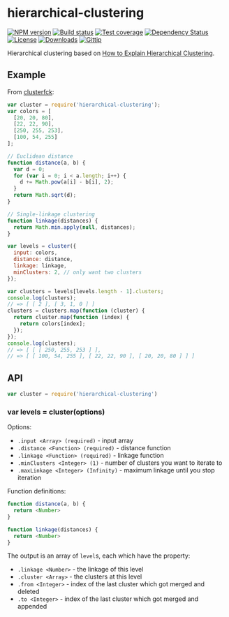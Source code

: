 
# hierarchical-clustering

[![NPM version][npm-image]][npm-url]
[![Build status][travis-image]][travis-url]
[![Test coverage][coveralls-image]][coveralls-url]
[![Dependency Status][david-image]][david-url]
[![License][license-image]][license-url]
[![Downloads][downloads-image]][downloads-url]
[![Gittip][gittip-image]][gittip-url]

Hierarchical clustering based on [How to Explain Hierarchical Clustering](http://www.analytictech.com/networks/hiclus.htm).

## Example

From [clusterfck](https://github.com/harthur/clusterfck#hierarchical):

```js
var cluster = require('hierarchical-clustering');
var colors = [
  [20, 20, 80],
  [22, 22, 90],
  [250, 255, 253],
  [100, 54, 255]
];

// Euclidean distance
function distance(a, b) {
  var d = 0;
  for (var i = 0; i < a.length; i++) {
    d += Math.pow(a[i] - b[i], 2);
  }
  return Math.sqrt(d);
}

// Single-linkage clustering
function linkage(distances) {
  return Math.min.apply(null, distances);
}

var levels = cluster({
  input: colors,
  distance: distance,
  linkage: linkage,
  minClusters: 2, // only want two clusters
});

var clusters = levels[levels.length - 1].clusters;
console.log(clusters);
// => [ [ 2 ], [ 3, 1, 0 ] ]
clusters = clusters.map(function (cluster) {
  return cluster.map(function (index) {
    return colors[index];
  });
});
console.log(clusters);
// => [ [ [ 250, 255, 253 ] ],
// => [ [ 100, 54, 255 ], [ 22, 22, 90 ], [ 20, 20, 80 ] ] ]
```

## API

```js
var cluster = require('hierarchical-clustering')
```

### var levels = cluster(options)

Options:

- `.input <Array> (required)` - input array
- `.distance <Function> (required)` - distance function
- `.linkage <Function> (required)` - linkage function
- `.minClusters <Integer> (1)` - number of clusters you want to iterate to
- `.maxLinkage <Integer> (Infinity)` - maximum linkage until you stop iteration

Function definitions:

```js
function distance(a, b) {
  return <Number>
}

function linkage(distances) {
  return <Number>
}
```

The output is an array of `level`s, each which have the property:

- `.linkage <Number>` - the linkage of this level
- `.cluster <Array>` - the clusters at this level
- `.from <Integer>` - index of the last cluster which got merged and deleted
- `.to <Integer>` - index of the last cluster which got merged and appended

[gitter-image]: https://badges.gitter.im/math-utils/hierarchical-clustering.png
[gitter-url]: https://gitter.im/math-utils/hierarchical-clustering
[npm-image]: https://img.shields.io/npm/v/hierarchical-clustering.svg?style=flat-square
[npm-url]: https://npmjs.org/package/hierarchical-clustering
[github-tag]: http://img.shields.io/github/tag/math-utils/hierarchical-clustering.svg?style=flat-square
[github-url]: https://github.com/math-utils/hierarchical-clustering/tags
[travis-image]: https://img.shields.io/travis/math-utils/hierarchical-clustering.svg?style=flat-square
[travis-url]: https://travis-ci.org/math-utils/hierarchical-clustering
[coveralls-image]: https://img.shields.io/coveralls/math-utils/hierarchical-clustering.svg?style=flat-square
[coveralls-url]: https://coveralls.io/r/math-utils/hierarchical-clustering
[david-image]: http://img.shields.io/david/math-utils/hierarchical-clustering.svg?style=flat-square
[david-url]: https://david-dm.org/math-utils/hierarchical-clustering
[license-image]: http://img.shields.io/npm/l/hierarchical-clustering.svg?style=flat-square
[license-url]: LICENSE
[downloads-image]: http://img.shields.io/npm/dm/hierarchical-clustering.svg?style=flat-square
[downloads-url]: https://npmjs.org/package/hierarchical-clustering
[gittip-image]: https://img.shields.io/gratipay/jonathanong.svg?style=flat-square
[gittip-url]: https://gratipay.com/jonathanong/
